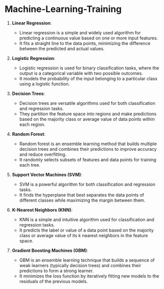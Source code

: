 # Machine-Learning-Training
1. **Linear Regression**:
   - Linear regression is a simple and widely used algorithm for predicting a continuous value based on one or more input features.
   - It fits a straight line to the data points, minimizing the difference between the predicted and actual values.

2. **Logistic Regression**:
   - Logistic regression is used for binary classification tasks, where the output is a categorical variable with two possible outcomes.
   - It models the probability of the input belonging to a particular class using a logistic function.

3. **Decision Trees**:
   - Decision trees are versatile algorithms used for both classification and regression tasks.
   - They partition the feature space into regions and make predictions based on the majority class or average value of data points within each region.

4. **Random Forest**:
   - Random forest is an ensemble learning method that builds multiple decision trees and combines their predictions to improve accuracy and reduce overfitting.
   - It randomly selects subsets of features and data points for training each tree.

5. **Support Vector Machines (SVM)**:
   - SVM is a powerful algorithm for both classification and regression tasks.
   - It finds the hyperplane that best separates the data points of different classes while maximizing the margin between them.

6. **K-Nearest Neighbors (KNN)**:
   - KNN is a simple and intuitive algorithm used for classification and regression tasks.
   - It predicts the label or value of a data point based on the majority class or average value of its k nearest neighbors in the feature space.

7. **Gradient Boosting Machines (GBM)**:
   - GBM is an ensemble learning technique that builds a sequence of weak learners (typically decision trees) and combines their predictions to form a strong learner.
   - It minimizes the loss function by iteratively fitting new models to the residuals of the previous models.
